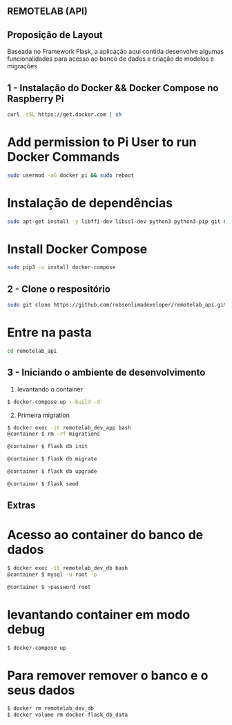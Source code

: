 ## REMOTELAB (API)

## Proposição de Layout

Baseada no Framework Flask, a aplicação aqui contida desenvolve algumas
funcionalidades para acesso ao banco de dados e criação de modelos e migrações

## 1 - Instalação do Docker && Docker Compose no Raspberry Pi

```sh
curl -sSL https://get.docker.com | sh
```

# Add permission to Pi User to run Docker Commands

```sh
sudo usermod -aG docker pi && sudo reboot

```

# Instalação de dependências

```sh
sudo apt-get install -y libffi-dev libssl-dev python3 python3-pip git && sudo apt-get remove python-configparser
```
# Install Docker Compose

```sh
sudo pip3 -v install docker-compose
```

## 2 - Clone o respositório

```sh
sudo git clone https://github.com/robsonlimadeveloper/remotelab_api.git
```

# Entre na pasta

```sh
cd remotelab_api
```

## 3 - Iniciando o ambiente de desenvolvimento

1. levantando o container

```sh
$ docker-compose up --build -d
```

2. Primeira migration

```sh
$ docker exec -it remotelab_dev_app bash
@container $ rm -rf migrations

@container $ flask db init

@container $ flask db migrate

@container $ flask db upgrade

@container $ flask seed
```

## Extras

# Acesso ao container do banco de dados
```sh
$ docker exec -it remotelab_dev_db bash
@container $ mysql -u root -p

@container $ >password root
```

# levantando container em modo debug

```sh
$ docker-compose up
```

# Para remover remover o banco e o seus dados

```sh
$ docker rm remotelab_dev_db
$ docker volume rm docker-flask_db_data
```